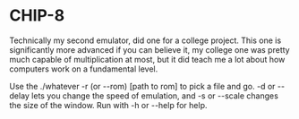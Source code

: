 # CHIP-8
Technically my second emulator, did one for a college project. This one is significantly more advanced if you can believe it, my college one was pretty much capable of multiplication at most, but it did teach me a lot about how computers work on a fundamental level.


Use the ./whatever -r (or --rom) [path to rom] to pick a file and go. -d or --delay lets you change the speed of emulation, and -s or --scale changes the size of the window. Run with -h or --help for help.
